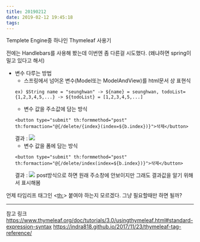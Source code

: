 ```yaml
---
title: 20190212
date: 2019-02-12 19:45:18
tags:
---
```

Templete Engine중 하나인 Thymeleaf 사용기

전에는 Handlebars를 사용해 봤는데 이번엔 좀 다른걸 시도했다. (왜냐하면 spring이 밀고 있다고 해서)

- 변수 다루는 방법
    - 스프링에서 넘어온 변수(Model또는 ModelAndView)를 html문서 상 표현식
    ```
    ex) $String name = "seunghwan" -> ${name} = seunghwan, todoList={1,2,3,4,5,...} -> ${todoList} = [1,2,3,4,5,...]  
    ```
    - 변수 값을 주소값에 담는 방식
    ```
    <button type="submit" th:formmethod="post" th:formaction="@{/delete/{index}(index=${b.index})}">삭제</button>
    ```
    결과 : ![](https://user-images.githubusercontent.com/47102299/52631927-77a1a380-2f03-11e9-86eb-5491d078f810.png)
    - 변수 값을 폼에 담는 방식
    ```
    <button type="submit" th:formmethod="post" th:formaction="@{/delete/index(index=${b.index})}">삭제</button>
    ```
    결과 : ![](https://user-images.githubusercontent.com/47102299/52631930-77a1a380-2f03-11e9-8ac7-b52aee5d7ca3.png)
    post방식으로 하면 원래 주소창에 안보이지만 그래도 결과값을 알기 위해서 표시해봄

언제 타임리프 태그인 <<th:>> 붙여야 하는지 모르겠다. 그냥 필요할때만 하면 될까?

---
참고 링크
https://www.thymeleaf.org/doc/tutorials/3.0/usingthymeleaf.html#standard-expression-syntax
https://indra818.github.io/2017/11/23/thymeleaf-tag-reference/